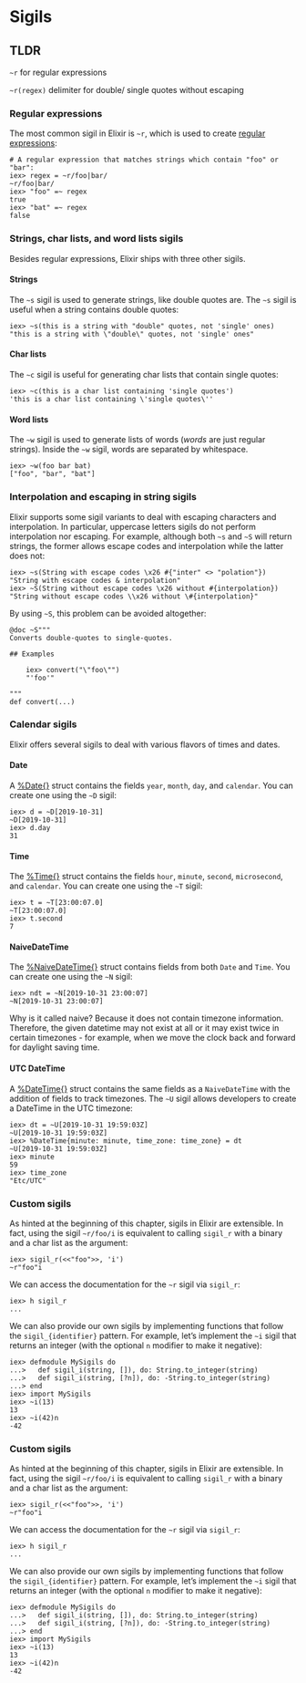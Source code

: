 # Sigils

## TLDR

`~r` for regular expressions

`~r(regex)` delimiter for double/ single quotes without escaping

### Regular expressions <a id="regular-expressions"></a>

The most common sigil in Elixir is `~r`, which is used to create [regular expressions](https://en.wikipedia.org/wiki/Regular_Expressions):

```text
# A regular expression that matches strings which contain "foo" or "bar":
iex> regex = ~r/foo|bar/
~r/foo|bar/
iex> "foo" =~ regex
true
iex> "bat" =~ regex
false
```



### Strings, char lists, and word lists sigils <a id="strings-char-lists-and-word-lists-sigils"></a>

Besides regular expressions, Elixir ships with three other sigils.

#### Strings <a id="strings"></a>

The `~s` sigil is used to generate strings, like double quotes are. The `~s` sigil is useful when a string contains double quotes:

```text
iex> ~s(this is a string with "double" quotes, not 'single' ones)
"this is a string with \"double\" quotes, not 'single' ones"
```

#### Char lists <a id="char-lists"></a>

The `~c` sigil is useful for generating char lists that contain single quotes:

```text
iex> ~c(this is a char list containing 'single quotes')
'this is a char list containing \'single quotes\''
```

#### Word lists <a id="word-lists"></a>

The `~w` sigil is used to generate lists of words \(_words_ are just regular strings\). Inside the `~w` sigil, words are separated by whitespace.

```text
iex> ~w(foo bar bat)
["foo", "bar", "bat"]
```



### Interpolation and escaping in string sigils <a id="interpolation-and-escaping-in-string-sigils"></a>

Elixir supports some sigil variants to deal with escaping characters and interpolation. In particular, uppercase letters sigils do not perform interpolation nor escaping. For example, although both `~s` and `~S` will return strings, the former allows escape codes and interpolation while the latter does not:

```text
iex> ~s(String with escape codes \x26 #{"inter" <> "polation"})
"String with escape codes & interpolation"
iex> ~S(String without escape codes \x26 without #{interpolation})
"String without escape codes \\x26 without \#{interpolation}"
```



By using `~S`, this problem can be avoided altogether:

```text
@doc ~S"""
Converts double-quotes to single-quotes.

## Examples

    iex> convert("\"foo\"")
    "'foo'"

"""
def convert(...)
```



### Calendar sigils <a id="calendar-sigils"></a>

Elixir offers several sigils to deal with various flavors of times and dates.

#### Date <a id="date"></a>

A [%Date{}](https://hexdocs.pm/elixir/Date.html) struct contains the fields `year`, `month`, `day`, and `calendar`. You can create one using the `~D` sigil:

```text
iex> d = ~D[2019-10-31]
~D[2019-10-31]
iex> d.day
31
```



#### Time <a id="time"></a>

The [%Time{}](https://hexdocs.pm/elixir/Time.html) struct contains the fields `hour`, `minute`, `second`, `microsecond`, and `calendar`. You can create one using the `~T` sigil:

```text
iex> t = ~T[23:00:07.0]
~T[23:00:07.0]
iex> t.second
7
```

#### NaiveDateTime <a id="naivedatetime"></a>

The [%NaiveDateTime{}](https://hexdocs.pm/elixir/NaiveDateTime.html) struct contains fields from both `Date` and `Time`. You can create one using the `~N` sigil:

```text
iex> ndt = ~N[2019-10-31 23:00:07]
~N[2019-10-31 23:00:07]
```

Why is it called naive? Because it does not contain timezone information. Therefore, the given datetime may not exist at all or it may exist twice in certain timezones - for example, when we move the clock back and forward for daylight saving time.



#### UTC DateTime <a id="utc-datetime"></a>

A [%DateTime{}](https://hexdocs.pm/elixir/DateTime.html) struct contains the same fields as a `NaiveDateTime` with the addition of fields to track timezones. The `~U` sigil allows developers to create a DateTime in the UTC timezone:

```text
iex> dt = ~U[2019-10-31 19:59:03Z]
~U[2019-10-31 19:59:03Z]
iex> %DateTime{minute: minute, time_zone: time_zone} = dt
~U[2019-10-31 19:59:03Z]
iex> minute
59
iex> time_zone
"Etc/UTC"
```

### Custom sigils <a id="custom-sigils"></a>

As hinted at the beginning of this chapter, sigils in Elixir are extensible. In fact, using the sigil `~r/foo/i` is equivalent to calling `sigil_r` with a binary and a char list as the argument:

```text
iex> sigil_r(<<"foo">>, 'i')
~r"foo"i
```

We can access the documentation for the `~r` sigil via `sigil_r`:

```text
iex> h sigil_r
...
```

We can also provide our own sigils by implementing functions that follow the `sigil_{identifier}` pattern. For example, let’s implement the `~i` sigil that returns an integer \(with the optional `n` modifier to make it negative\):

```text
iex> defmodule MySigils do
...>   def sigil_i(string, []), do: String.to_integer(string)
...>   def sigil_i(string, [?n]), do: -String.to_integer(string)
...> end
iex> import MySigils
iex> ~i(13)
13
iex> ~i(42)n
-42
```



### Custom sigils <a id="custom-sigils"></a>

As hinted at the beginning of this chapter, sigils in Elixir are extensible. In fact, using the sigil `~r/foo/i` is equivalent to calling `sigil_r` with a binary and a char list as the argument:

```text
iex> sigil_r(<<"foo">>, 'i')
~r"foo"i
```

We can access the documentation for the `~r` sigil via `sigil_r`:

```text
iex> h sigil_r
...
```

We can also provide our own sigils by implementing functions that follow the `sigil_{identifier}` pattern. For example, let’s implement the `~i` sigil that returns an integer \(with the optional `n` modifier to make it negative\):

```text
iex> defmodule MySigils do
...>   def sigil_i(string, []), do: String.to_integer(string)
...>   def sigil_i(string, [?n]), do: -String.to_integer(string)
...> end
iex> import MySigils
iex> ~i(13)
13
iex> ~i(42)n
-42
```

